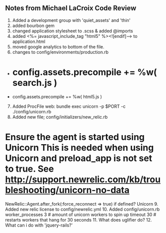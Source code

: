 ## Notes from Michael LaCroix Code Review

1. Added a development group with 'quiet_assets' and 'thin'
2. added bourbon gem
3. changed application stylesheet to .scss & added @imports 
4. added   <%= javascript_include_tag "html5" %><![endif]--> to application.html
5. moved google analytics to bottom of the file.
6. changes to config/environments/production.rb
-  # config.assets.precompile += %w( search.js )
+  config.assets.precompile += %w( html5.js )
7. Added ProcFile
web: bundle exec unicorn -p $PORT -c ./config/unicorn.rb
8. Added new file; config/initializers/new_relic.rb
# Ensure the agent is started using Unicorn This is needed when using Unicorn and preload_app is not set to true. See http://support.newrelic.com/kb/troubleshooting/unicorn-no-data
NewRelic::Agent.after_fork(:force_reconnect => true) if defined? Unicorn
9. Added new relic license to config/newrelic.yml
10. Added config/unicorn.rb
worker_processes 3 # amount of unicorn workers to spin up
timeout 30         # restarts workers that hang for 30 seconds
11. What does uglifier do?
12. What can i do with 'jquery-rails?'
